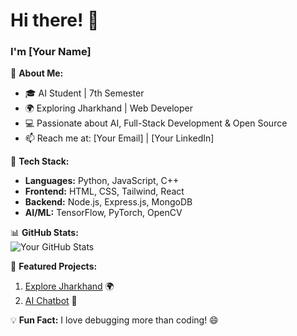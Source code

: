 # Hi there! 👋  
### I'm [Your Name]  

🚀 **About Me:**  
- 🎓 AI Student | 7th Semester  
- 🌍 Exploring Jharkhand | Web Developer  
- 💻 Passionate about AI, Full-Stack Development & Open Source  
- 📫 Reach me at: [Your Email] | [Your LinkedIn]  

🔧 **Tech Stack:**  
- **Languages:** Python, JavaScript, C++  
- **Frontend:** HTML, CSS, Tailwind, React  
- **Backend:** Node.js, Express.js, MongoDB  
- **AI/ML:** TensorFlow, PyTorch, OpenCV  

📊 **GitHub Stats:**  
![Your GitHub Stats](https://github-readme-stats.vercel.app/api?username=your-github-username&show_icons=true&theme=radical)  

🌟 **Featured Projects:**  
1. [Explore Jharkhand](https://github.com/your-github/explore-jharkhand) 🌍  
2. [AI Chatbot](https://github.com/your-github/ai-chatbot) 🤖  

💡 **Fun Fact:** I love debugging more than coding! 😄  
